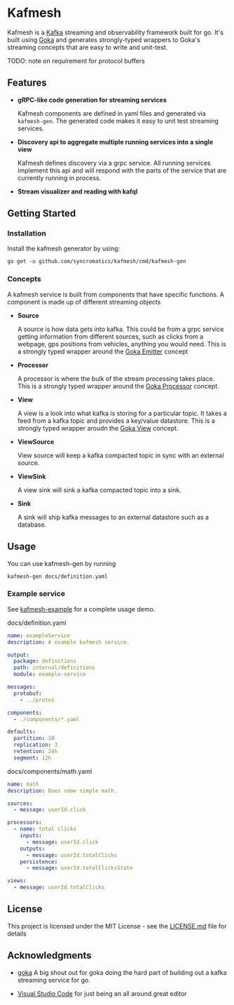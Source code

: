 # Kafmesh

Kafmesh is a [Kafka] streaming and observability framework built for go. It's
built using [Goka] and generates strongly-typed wrappers to Goka's streaming
concepts that are easy to write and unit-test.

TODO: note on requirement for protocol buffers

## Features

  * **gRPC-like code generation for streaming services**

    Kafmesh components are defined in yaml files and generated via
    `kafmesh-gen`. The generated code makes it easy to unit test streaming
    services.

  * **Discovery api to aggregate multiple running services into a single view**

    Kafmesh defines discovery via a grpc service. All running services
    implement this api and will respond with the parts of the service that
    are currently running in process.

  * **Stream visualizer and reading with kafql**

## Getting Started

### Installation

Install the kafmesh generator by using:

`go get -u github.com/syncromatics/kafmesh/cmd/kafmesh-gen`

### Concepts

A kafmesh service is built from components that have specific functions. A
component is made up of different streaming objects

  * **Source**

    A source is how data gets into kafka. This could be from a grpc service
    getting information from different sources, such as clicks from a
    webpage, gps positions from vehicles, anything you would need. This is a
    strongly typed wrapper around the [Goka
    Emitter](https://github.com/lovoo/goka#concepts) concept

* **Processor**

  A processor is where the bulk of the stream processing takes place. This is
  a strongly typed wrapper around the [Goka
  Processor](https://github.com/lovoo/goka#concepts) concept.

* **View**

  A view is a look into what kafka is storing for a particular topic. It takes a feed from a kafka topic and provides a key/value datastore. This is a strongly typed wrapper aroudn the [Goka View](https://github.com/lovoo/goka#concepts) concept.

* **ViewSource**

  View source will keep a kafka compacted topic in sync with an external source.

* **ViewSink**

  A view sink will sink a kafka compacted topic into a sink.

* **Sink**

  A sink will ship kafka messages to an external datastore such as a database.

## Usage

You can use kafmesh-gen by running

`kafmesh-gen docs/definition.yaml`

### Example service

See [kafmesh-example] for a complete usage demo.

docs/definition.yaml
```yaml
name: exampleService
description: A example kafmesh service.

output:
  package: definitions
  path: internal/definitions
  module: example-service

messages:
  protobuf:
    - ../protos

components:
  - ./components/*.yaml

defaults:
  partition: 10
  replication: 3
  retention: 24h
  segment: 12h

```
docs/components/math.yaml
```yaml
name: math
description: Does some simple math.

sources:
  - message: userId.click

processors:
  - name: total clicks
    inputs:
      - message: userId.click
    outputs:
      - message: userId.totalClicks
    persistence:
      - message: userId.totalClicksState

views:
  - message: userId.totalClicks

```

## License

This project is licensed under the MIT License - see the [LICENSE.md](LICENSE.md) file for details

## Acknowledgments

* [goka](https://github.com/lovoo/goka) A big shout out for goka doing the hard part of building out a kafka streaming service for go.

* [Visual Studio Code](https://code.visualstudio.com/) for just being an all around great editor

[Kafka]: https://kafka.apache.org/
[Goka]: https://github.com/lovoo/goka
[kafmesh-example]: https://github.com/syncromtaics/kafmesh-example
